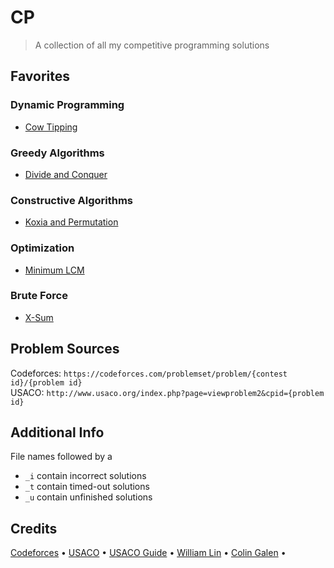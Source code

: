 # CP

> A collection of all my competitive programming solutions

## Favorites

### Dynamic Programming

- [Cow Tipping](https://github.com/mathletedev/cp/blob/main/USACO/689.cpp)

### Greedy Algorithms

- [Divide and Conquer](https://github.com/mathletedev/cp/blob/main/Codeforces/1762A.cpp)

### Constructive Algorithms

- [Koxia and Permutation](https://github.com/mathletedev/cp/blob/main/Codeforces/1770B.cpp)

### Optimization

- [Minimum LCM](https://github.com/mathletedev/cp/blob/main/Codeforces/1765M.cpp)

### Brute Force

- [X-Sum](https://github.com/mathletedev/cp/blob/main/Codeforces/1676D.cpp)

## Problem Sources

Codeforces: `https://codeforces.com/problemset/problem/{contest id}/{problem id}`\
USACO: `http://www.usaco.org/index.php?page=viewproblem2&cpid={problem id}`

## Additional Info

File names followed by a
- `_i` contain incorrect solutions
- `_t` contain timed-out solutions
- `_u` contain unfinished solutions

## Credits

[Codeforces](https://codeforces.com) • [USACO](http://usaco.org) • [USACO Guide](https://usaco.guide) • [William Lin](https://www.youtube.com/channel/UCKuDLsO0Wwef53qdHPjbU2Q) • [Colin Galen](https://www.youtube.com/c/ColinGalen) •
